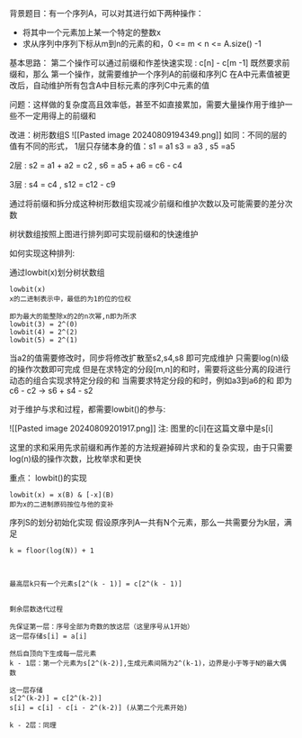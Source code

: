 背景题目：有一个序列A，可以对其进行如下两种操作：
- 将其中一个元素加上某一个特定的整数x
- 求从序列中序列下标从m到n的元素的和，0 <= m < n <= A.size() -1

基本思路：
第二个操作可以通过前缀和作差快速实现 : c[n] - c[m -1]
既然要求前缀和，那么
第一个操作，就需要维护一个序列A的前缀和序列C
在A中元素值被更改后，自动维护所有包含A中目标元素的序列C中元素的值


问题：这样做的复杂度高且效率低，甚至不如直接累加，需要大量操作用于维护一些不一定用得上的前缀和

改进：树形数组S
![[Pasted image 20240809194349.png]]
如同：不同的层的值有不同的形式，
1层只存储本身的值：s1 = a1
s3 = a3 , s5 =a5

2层 : s2 = a1 + a2 = c2 , s6 = a5 + a6 = c6 - c4

3层 : s4 = c4 , s12 = c12 - c9 


通过将前缀和拆分成这种树形数组实现减少前缀和维护次数以及可能需要的差分次数



树状数组按照上图进行排列即可实现前缀和的快速维护

如何实现这种排列:

通过lowbit(x)划分树状数组
```
lowbit(x)
x的二进制表示中，最低的为1的位的位权

即为最大的能整除x的2的n次幂,n即为所求
lowbit(3) = 2^(0)
lowbit(4) = 2^(2)
lowbit(5) = 2^(1)
```

当a2的值需要修改时，同步将修改扩散至s2,s4,s8 即可完成维护
只需要log(n)级的操作次数即可完成
但是在求特定的分段[m,n]的和时，需要将这些分离的段进行动态的组合实现求特定分段的和
当需要求特定分段的和时，例如a3到a6的和
 即为 c6 - c2 -> s6 + s4 - s2


对于维护与求和过程，都需要lowbit()的参与:

![[Pasted image 20240809201917.png]]
注:
图里的c[i]在这篇文章中是s[i]

这里的求和采用先求前缀和再作差的方法规避掉碎片求和的复杂实现，由于只需要log(n)级的操作次数，比枚举求和更快

重点：
lowbit()的实现
```
lowbit(x) = x(B) & [-x](B)
即为x的二进制原码按位与他的变补
```

序列S的划分初始化实现
假设原序列A一共有N个元素，那么一共需要分为k层，满足 
```
k = floor(log(N)) + 1



最高层k只有一个元素s[2^(k - 1)] = c[2^(k - 1)]


剩余层数迭代过程

先保证第一层：序号全部为奇数的放这层（这里序号从1开始）
这一层存储s[i] = a[i]

然后自顶向下生成每一层元素
k - 1层：第一个元素为s[2^(k-2)],生成元素间隔为2^(k-1)，边界是小于等于N的最大偶数

这一层存储
s[2^(k-2)] = c[2^(k-2)]
s[i] = c[i] - c[i - 2^(k-2)] (从第二个元素开始)

k - 2层：同理

```